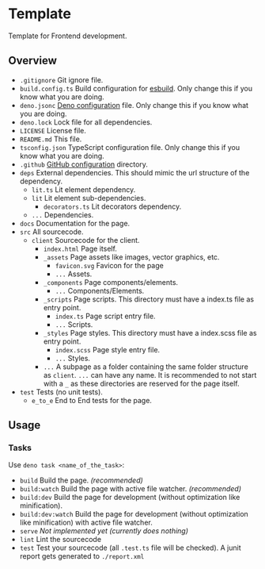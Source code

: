 # Template
Template for Frontend development.

## Overview

- `.gitignore` Git ignore file.
- `build.config.ts` Build configuration for [esbuild](https://esbuild.github.io). Only change this if you know what you
  are doing.
- `deno.jsonc` [Deno configuration](https://docs.deno.com/runtime/manual/getting_started/configuration_file) file. Only
  change this if you know what you are doing.
- `deno.lock` Lock file for all dependencies.
- `LICENSE` License file.
- `README.md` This file.
- `tsconfig.json` TypeScript configuration file. Only change this if you know what you are doing.
- `.github` [GitHub configuration](https://www.freecodecamp.org/news/how-to-use-the-dot-github-repository/) directory.
- `deps` External dependencies. This should mimic the url structure of the dependency.
  - `lit.ts` Lit element dependency.
  - `lit` Lit element sub-dependencies.
    - `decorators.ts` Lit decorators dependency.
  - `...` Dependencies.
- `docs` Documentation for the page.
- `src` All sourcecode.
  - `client` Sourcecode for the client.
    - `index.html` Page itself.
    - `_assets` Page assets like images, vector graphics, etc.
      - `favicon.svg` Favicon for the page
      - `...` Assets.
    - `_components` Page components/elements.
      - `...` Components/Elements.
    - `_scripts` Page scripts. This directory must have a index.ts file as entry point.
      - `index.ts` Page script entry file.
      - `...` Scripts.
    - `_styles` Page styles. This directory must have a index.scss file as entry point.
      - `index.scss` Page style entry file.
      - `...` Styles.
    - `...` A subpage as a folder containing the same folder structure as `client`. `...` can have any name. It is
      recommended to not start with a `_` as these directories are reserved for the page itself.
- `test` Tests (no unit tests).
  - `e_to_e` End to End tests for the page.

## Usage

### Tasks

Use `deno task <name_of_the_task>`:

- `build` Build the page. *(recommended)*
- `build:watch` Build the page with active file watcher. *(recommended)*
- `build:dev` Build the page for development (without optimization like minification).
- `build:dev:watch` Build the page for development (without optimization like minification) with active file watcher.
- `serve` *Not implemented yet (currently does nothing)*
- `lint` Lint the sourcecode
- `test` Test your sourcecode (all `.test.ts` file will be checked). A junit report gets generated to `./report.xml`
